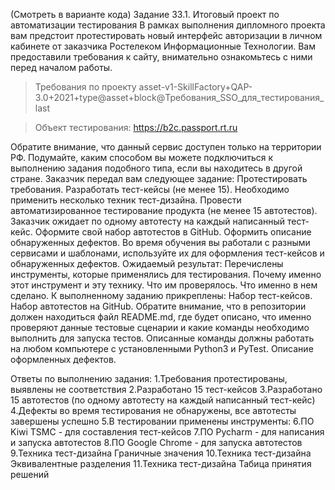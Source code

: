 (Смотреть в варианте кода)
Задание 33.1. Итоговый проект по автоматизации тестирования
В рамках выполнения дипломного проекта вам предстоит протестировать новый интерфейс авторизации в личном кабинете от заказчика Ростелеком Информационные Технологии. Вам предоставили требования к сайту, внимательно ознакомьтесь с ними перед началом работы.

> Требования по проекту asset-v1-SkillFactory+QAP-3.0+2021+type@asset+block@Требования_SSO_для_тестирования_last

> Объект тестирования: https://b2c.passport.rt.ru

Обратите внимание, что данный сервис доступен только на территории РФ. Подумайте, каким способом вы можете подключиться к выполнению задания подобного типа, если вы находитесь в другой стране.
Заказчик передал вам следующее задание:
Протестировать требования.
Разработать тест-кейсы (не менее 15). Необходимо применить несколько техник тест-дизайна.
Провести автоматизированное тестирование продукта (не менее 15 автотестов). 
Заказчик ожидает по одному автотесту на каждый написанный тест-кейс. Оформите свой набор автотестов в GitHub.
Оформить описание обнаруженных дефектов. Во время обучения вы работали с разными сервисами и шаблонами, используйте их для оформления тест-кейсов и обнаруженных дефектов.
Ожидаемый результат:
Перечислены инструменты, которые применялись для тестирования.
Почему именно этот инструмент и эту технику.
Что им проверялось.
Что именно в нем сделано.
К выполненному заданию прикреплены:
Набор тест-кейсов.
Набор автотестов на GitHub. Обратите внимание, что в репозитории должен находиться файл README.md, где будет описано, что именно проверяют данные тестовые сценарии и какие команды необходимо выполнить для запуска тестов. Описанные команды должны работать на любом компьютере с установленными Python3 и PyTest.
Описание оформленных дефектов.

Ответы по выполнению задания:
1.Требования протестированы, выявлены не соответствия
2.Разработано 15 тест-кейсов
3.Разработано 15 автотестов (по одному автотесту на каждый написанный тест-кейс)
4.Дефекты во время тестирования не обнаружены, все автотесты завершены успешно
5.В тестировании применены инструменты:
6.ПО Kiwi TSMC - для составления тест-кейсов
7.ПО Pycharm - для написания и запуска автотестов
8.ПО Google Chrome - для запуска автотестов
9.Техника тест-дизайна Граничные значения
10.Техника тест-дизайна Эквивалентные разделения
11.Техника тест-дизайна Табица принятия решений
